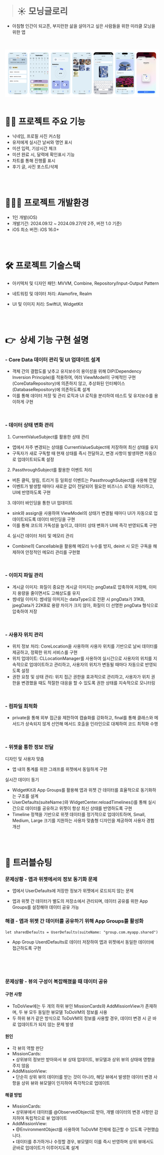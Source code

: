 
># ☀️ 모닝글로리 
- 아침형 인간이 되고픈, 부지런한 삶을 살아가고 싶은 사람들을 위한 미라클 모닝을 위한 앱



<br> <br> 
    ![poster](./Moring.png) 
<br> <br> 
# 🙋‍♀️ 프로젝트 주요 기능 
- 닉네임, 프로필 사진 커스텀
- 유저에게 실시간 날씨와 명언 표시
- 미션 입력, 기상시간 체크
- 미션 완료 시, 달력에 확인표시 기능
- 차트를 통해 진행률 표시
- 후기 글, 사진 포스트/삭제

<br> <br> 

# 🧑🏻‍💻 프로젝트 개발환경
- 1인 개발(iOS)
- 개발기간: 2024.09.12 ~ 2024.09.27(약 2주, 버전 1.0 기준)
- iOS 최소 버전: iOS 16.0+   


<br> <br> 

   
# 🛠 프로젝트 기술스택
    

- 아키텍처 및 디자인 패턴: MVVM, Combine, Repository/Input-Output Pattern

- 네트워킹 및 데이터 처리: Alamofire, Realm
- UI 및 이미지 처리: SwiftUI, WidgetKit



<br> <br> 

# 👉  상세 기능 구현 설명

### - Core Data 데이터 관리 및 UI 업데이트 설계

- 객체 간의 결합도를 낮추고 유지보수의 용이성을 위해 DIP(Dependency Inversion Principle)를 적용하여, 여러 ViewModel이 구체적인 구현(CoreDataRepository)에 의존하지 않고, 추상화된 인터페이스(DatabaseRepository)에 의존하도록 설계     
- 이를 통해 데이터 저장 및 관리 로직과 UI 로직을 분리하여 테스트 및 유지보수를 용이하게 구현

<br>

### - 데이터 상태 변화 관리
  1. CurrentValueSubject를 활용한 상태 관리  
- 앱에서 자주 변경되는 상태를 CurrentValueSubject에 저장하여 최신 상태를 유지
- 구독자가 새로 구독할 때 현재 상태를 즉시 전달하고, 변경 사항이 발생하면 자동으로 업데이트되도록 설정  

2. PassthroughSubject를 활용한 이벤트 처리  
- 버튼 클릭, 알림, 트리거 등 일회성 이벤트는 PassthroughSubject를 사용해 전달 
- 이벤트가 발생할 때마다 새로운 값이 전달되어 필요한 비즈니스 로직을 처리하고, UI에 반영하도록 구현
3. 데이터 바인딩을 통한 UI 업데이트   
- sink와 assign을 사용하여 ViewModel의 상태가 변경될 때마다 UI가 자동으로 업데이트되도록 데이터 바인딩을 구현 
- 이를 통해 코드의 가독성을 높이고, 데이터 상태 변화가 UI에 즉각 반영되도록 구현
4. 실시간 데이터 처리 및 메모리 관리  
- Combine의 Cancellable을 활용해 메모리 누수를 방지, deinit 시 모든 구독을 해제하여 안정적인 메모리 관리를 구현했

<br>

### - 이미지 파일 관리

- 게시글 이미지: 화질이 중요한 게시글 이미지는 pngData로 압축하여 저장해, 이미지 용량을 줄이면서도 고해상도를 유지
- 썸네일 이미지: 썸네일 이미지는 dataType으로 전환 시 pngData가 31KB, jpegData가 22KB로 용량 차이가 크지 않아, 화질이 더 선명한 pngData 형식으로 압축하여 저장


<br>

### - 사용자 위치 관리
- 위치 정보 처리: CoreLocation을 사용하여 사용자 위치를 기반으로 날씨 데이터를 제공하고, 정확한 위치 서비스를 구현
- 위치 업데이트: CLLocationManager를 사용하여 실시간으로 사용자의 위치를 지속적으로 업데이트하고 관리하고, 사용자의 위치가 변동될 때마다 자동으로 반영되도록 설정
- 권한 요청 및 상태 관리: 위치 접근 권한을 효과적으로 관리하고, 사용자가 위치 권한을 변경했을 때도 적절한 대응을 할 수 있도록 권한 상태를 지속적으로 모니터링

<br>

### - 컴파일 최적화
 - private을 통해 외부 접근을 제한하여 캡슐화를 강화하고, final를 통해 클래스와 메서드가 상속되지 않게 선언해 메서드 호출을 인라인으로 대체하여 코드 최적화 수행

<br>

### - 위젯을 통한 정보 전달

디자인 및 사용자 맞춤
-  앱 내의 통계를 위한 그래프를 위젯에서 동일하게 구현

실시간 데이터 동기
- WidgetKit과 App Groups를 활용해 앱과 위젯 간 데이터를 효율적으로 동기화하는 구조를 설계
- UserDefaults(suiteName:)와 WidgetCenter.reloadTimelines()를 통해 실시간으로 데이터를 공유하고 위젯이 항상 최신 상태를 반영하도록 구현
- Timeline 정책을 기반으로 위젯 데이터를 정기적으로 업데이트하며, Small, Medium, Large 크기를 지원하는 사용자 맞춤형 디자인을 제공하여 사용자 경험 개선


<br> <br> 
# 👿 트러블슈팅 


### 문제상황 - 앱과 위젯에서의 정보 동기화 문제

- 앱에서 UserDefaults에 저장한 정보가 위젯에서 로드되지 않는 문제

 - 앱과 위젯 간 데이터가 별도의 저장소에서 관리되며, 데이터 공유를 위한 App Groups를 설정해야 데이터 공유 가능

### 해결 - 앱과 위젯 간 데이터를 공유하기 위해 App Groups를 활성화

```
let sharedDefaults = UserDefaults(suiteName: "group.com.myapp.shared")
```
- App Group UserdDefaults로 데이터 저장하여 앱과 위젯에서 동일한 데이터에 접근하도록 구현

<br>
<br>
<br>




### 문제상황 - 뷰의 구성이 복잡해졌을 때 데이터 공유
#### 구현 사항
-    ToDoView에는 두 개의 하위 뷰인 MissionCards와 AddMissionView가 존재하며, 두 뷰 모두 동일한 뷰모델 ToDoVM의 정보를 사용
- 두 하위 뷰가 같은 방식으로 ToDoVM의 정보를 사용할 경우, 데이터 변경 시 곧 바로 업데이트가 되지 않는 문제 발생


#### 원인
- 각 뷰의 역할 판단
- MissionCards:   
  • 상위뷰의 정보만 받아와서 뷰 상태 업데이트, 뷰모델과 상위 뷰의 상태에 영향을 주지 않음
- AddMissionView:   
  • 단순히 상위 뷰의 데이터를 받는 것이 아니라, 해당 뷰에서 발생한 데이터 변경 사항을 상위 뷰와 뷰모델이 인지하여 즉각적으로 업데이트

#### 해결 방법
- MissionCards:    
• 상위뷰에서 데이터를 @ObservedObject로 받아, 개별 데이터의 변경 사항만 감지하여 독립적으로 뷰 업데이트
- AddMissionView:   
• @EnvironmentObject를 사용하여 ToDoVM 전체에 접근할 수 있도록 구현했습니다.   
• 데이터를 추가하거나 수정할 경우, 뷰모델이 이를 즉시 반영하며 상위 뷰에서도 곧바로 업데이트가 이루어지도록 설계
